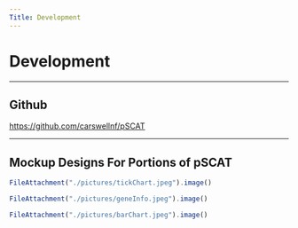 ```yaml
---
Title: Development
---
```

# Development

-------------------------
## Github

https://github.com/carswellnf/pSCAT

-------------------------

## Mockup Designs For Portions of pSCAT 
```js
FileAttachment("./pictures/tickChart.jpeg").image()
```
```js
FileAttachment("./pictures/geneInfo.jpeg").image()
```
```js
FileAttachment("./pictures/barChart.jpeg").image()
```
